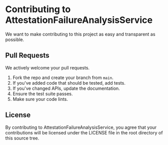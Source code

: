 # Contributing to AttestationFailureAnalysisService
We want to make contributing to this project as easy and transparent as
possible.

## Pull Requests
We actively welcome your pull requests.

1. Fork the repo and create your branch from `main`.
2. If you've added code that should be tested, add tests.
3. If you've changed APIs, update the documentation.
4. Ensure the test suite passes.
5. Make sure your code lints.

## License
By contributing to AttestationFailureAnalysisService, you agree that your contributions will be licensed
under the LICENSE file in the root directory of this source tree.